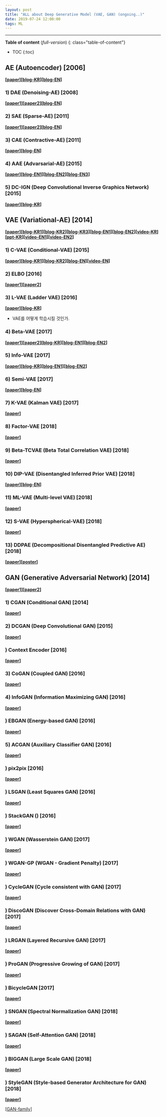 ```yaml
---
layout: post
title: "ALL about Deep Generative Model (VAE, GAN) (ongoing..)"
date: 2019-07-24 12:00:00
tags: ML
---
```


<!--more-->

---

**Table of content** (*full-version*)
{: class="table-of-content"}
* TOC
{:toc}

## AE (Autoencoder) [2006]
**[[paper](https://pdfs.semanticscholar.org/c50d/ca78e97e335d362d6b991ae0e1448914e9a3.pdf)][[blog-KR](https://booiljung.github.io/machine_learning_notes/auto_encoders.html)][[blog-EN](https://lilianweng.github.io/lil-log/2018/08/12/from-autoencoder-to-beta-vae.html)]**

### 1) DAE (Denoising-AE) [2008]
**[[paper1](http://www.cs.toronto.edu/~larocheh/publications/icml-2008-denoising-autoencoders.pdf)][[paper2](https://www.cs.toronto.edu/~hinton/absps/JMLRdropout.pdf)][[blog-EN](https://lilianweng.github.io/lil-log/2018/08/12/from-autoencoder-to-beta-vae.html)]**

### 2) SAE (Sparse-AE) [2011]
**[[paper1](https://web.stanford.edu/class/cs294a/sparseAutoencoder.pdf)][[paper2](https://arxiv.org/pdf/1312.5663.pdf)][[blog-EN](https://lilianweng.github.io/lil-log/2018/08/12/from-autoencoder-to-beta-vae.html)]**

### 3) CAE (Contractive-AE) [2011]
**[[paper](http://www.icml-2011.org/papers/455_icmlpaper.pdf)][[blog-EN](https://lilianweng.github.io/lil-log/2018/08/12/from-autoencoder-to-beta-vae.html)]**

### 4) AAE (Advarsarial-AE) [2015]
**[[paper](https://arxiv.org/pdf/1511.05644.pdf)][[blog-EN1](https://www.inference.vc/adversarial-autoencoders/)][[blog-EN2](https://hjweide.github.io/adversarial-autoencoders)][[blog-EN3](https://towardsdatascience.com/paper-summary-adversarial-autoencoders-f89bfa221e48)]**

### 5) DC-IGN (Deep Convolutional Inverse Graphics Network) [2015]
**[[paper](http://papers.nips.cc/paper/5851-deep-convolutional-inverse-graphics-network.pdf)][[blog-KR](https://lyusungwon.github.io/generative-models/2018/05/01/dcign.html)]**

## VAE (Variational-AE) [2014]
**[[paper](https://arxiv.org/pdf/1312.6114.pdf)][[blog-KR1](https://blog.naver.com/atelierjpro/220981354861)][[blog-KR2](https://blog.naver.com/ynca333/221315157737)][[blog-KR3](https://blog.naver.com/stykworld/221374794894)][[blog-EN1](https://www.quora.com/What-are-the-pros-and-cons-of-Generative-Adversarial-Networks-vs-Variational-Autoencoders)][[blog-EN2](https://lilianweng.github.io/lil-log/2018/08/12/from-autoencoder-to-beta-vae.html)][[video-KR](https://www.youtube.com/watch?v=KYA-GEhObIs&t=1522s)][[ppt-KR](https://mega.nz/#!tBo3zAKR!yE6tZ0g-GyUyizDf7uglDk2_ahP-zj5trVZSLW3GAjw)][[video-EN1](https://www.youtube.com/watch?v=9zKuYvjFFS8)][[video-EN2](https://www.youtube.com/watch?v=uaaqyVS9-rM)]**


### 1) C-VAE (Conditional-VAE) [2015]
**[[paper](http://papers.nips.cc/paper/5775-learning-structured-output-representation-using-deep-conditional-generative-models.pdf)][[blog-KR1](https://blog.naver.com/stykworld/221377790514)][[blog-KR2](https://ratsgo.github.io/generative%20model/2018/01/28/VAEs/)][[blog-EN](https://wiseodd.github.io/techblog/2016/12/17/conditional-vae/)][[video-EN](https://www.youtube.com/watch?v=7Tlk3Gql-Wg)]**


### 2) ELBO [2016]
**[[paper1](http://approximateinference.org/2016/accepted/HoffmanJohnson2016.pdf)][[paper2](https://arxiv.org/pdf/1711.00464.pdf)]**


### 3) L-VAE (Ladder VAE) [2016]
**[[paper](https://arxiv.org/pdf/1602.02282.pdf)][[blog-KR](https://m.blog.naver.com/PostView.nhn?blogId=hist0134&logNo=221048568154&proxyReferer=https%3A%2F%2Fwww.google.com%2F)]**

- VAE를 어떻게 학습시킬 것인가.


### 4) Beta-VAE [2017]
**[[paper1](https://pdfs.semanticscholar.org/a902/26c41b79f8b06007609f39f82757073641e2.pdf)][[paper2](https://arxiv.org/pdf/1804.03599.pdf)][[blog-KR](https://lyusungwon.github.io/generative-models/2018/05/03/ubvae.html)][[blog-EN1](https://lilianweng.github.io/lil-log/2018/08/12/from-autoencoder-to-beta-vae.html)][[blog-EN2](https://medium.com/uci-nlp/summary-beta-vae-learning-basic-visual-concepts-with-a-constrained-variational-framework-91ad843b49e8)]**

### 5) Info-VAE [2017] 
**[[paper](https://arxiv.org/pdf/1706.02262.pdf)][[blog-KR](https://shryu8902.github.io/_posts/2018-12-03-paper-infovae/)][[blog-EN1](https://towardsdatascience.com/disentanglement-with-variational-autoencoder-a-review-653a891b69bd)][[blog-EN2](https://ermongroup.github.io/blog/a-tutorial-on-mmd-variational-autoencoders/)]**

### 6) Semi-VAE [2017]
**[[paper](http://papers.nips.cc/paper/7174-learning-disentangled-representations-with-semi-supervised-deep-generative-models.pdf)][[blog-EN](http://bjlkeng.github.io/posts/semi-supervised-learning-with-variational-autoencoders/)]**

### 7) K-VAE (Kalman VAE) [2017]
**[[paper](http://papers.nips.cc/paper/6951-a-disentangled-recognition-and-nonlinear-dynamics-model-for-unsupervised-learning.pdf)]**

### 8) Factor-VAE [2018]
**[[paper](https://arxiv.org/pdf/1802.05983.pdf)]**


### 9) Beta-TCVAE (Beta Total Correlation VAE) [2018]
**[[paper](http://papers.nips.cc/paper/7527-isolating-sources-of-disentanglement-in-variational-autoencoders.pdf)]**


### 10) DIP-VAE (Disentangled Inferred Prior VAE) [2018]
**[[paper](https://arxiv.org/pdf/1711.00848.pdf)][[blog-EN](https://www.ibm.com/blogs/research/2018/05/disentanglement-deep-learning/)]**


### 11) ML-VAE (Multi-level VAE) [2018]
**[[paper](https://www.aaai.org/ocs/index.php/AAAI/AAAI18/paper/view/16521/15918)]**


### 12) S-VAE (Hyperspherical-VAE) [2018]
**[[paper](https://arxiv.org/pdf/1804.00891.pdf)]**

### 13) DDPAE (Decompositional Disentangled Predictive AE) [2018]
**[[paper](http://papers.nips.cc/paper/7333-learning-to-decompose-and-disentangle-representations-for-video-prediction.pdf)][[poster](https://jthsieh.github.io/files/publications/NIPS18_Poster.pdf)]**


## GAN (Generative Adversarial Network) [2014]
**[[paper1](https://arxiv.org/pdf/1406.2661.pdf)][[paper2]()]**

### 1) CGAN (Conditional GAN) [2014]
**[[paper](https://arxiv.org/pdf/1411.1784.pdf)]**

### 2) DCGAN (Deep Convolutional GAN) [2015]
**[[paper](https://arxiv.org/pdf/1511.06434.pdf)]**

### ) Context Encoder [2016]
**[[paper](https://arxiv.org/pdf/1604.07379.pdf)]**

### 3) CoGAN (Coupled GAN) [2016]
**[[paper](https://arxiv.org/pdf/1606.07536v2.pdf)]**

### 4) InfoGAN (Information Maximizing GAN) [2016]
**[[paper](https://arxiv.org/pdf/1606.03657.pdf)]**


### ) EBGAN (Energy-based GAN) [2016]
**[[paper](https://arxiv.org/pdf/1609.03126v4.pdf)]**

### 5) ACGAN (Auxiliary Classifier GAN) [2016]
**[[paper](https://arxiv.org/pdf/1610.09585.pdf)]**

### ) pix2pix [2016]
**[[paper](https://arxiv.org/pdf/1611.07004.pdf)]**

### ) LSGAN (Least Squares GAN) [2016]
**[[paper](https://arxiv.org/pdf/1611.04076v3.pdf)]**

### ) StackGAN () [2016]
**[[paper](https://arxiv.org/pdf/1612.03242.pdf)]**

### ) WGAN (Wasserstein GAN) [2017]
**[[paper](https://arxiv.org/pdf/1701.07875.pdf)]**

### ) WGAN-GP (WGAN - Gradient Penalty) [2017]
**[[paper](https://arxiv.org/pdf/1704.00028.pdf)]**

### ) CycleGAN (Cycle consistent with GAN) [2017]
**[[paper](https://arxiv.org/pdf/1703.10593.pdf)]**

### ) DiscoGAN (Discover Cross-Domain Relations with GAN) [2017]
**[[paper](https://arxiv.org/pdf/1703.05192v2.pdf)]**

### ) LRGAN (Layered Recursive GAN) [2017]
**[[paper](https://arxiv.org/pdf/1703.01560v3.pdf)]**

### ) ProGAN (Progressive Growing of GAN) [2017]
**[[paper](https://arxiv.org/pdf/1710.10196.pdf)]**

### ) BicycleGAN [2017]
**[[paper](https://arxiv.org/pdf/1711.11586.pdf)]**

### ) SNGAN (Spectral Normalization GAN) [2018]
**[[paper](https://arxiv.org/pdf/1802.05957.pdf)]**

### ) SAGAN (Self-Attention GAN) [2018]
**[[paper](https://arxiv.org/pdf/1805.08318.pdf)]**

### ) BIGGAN (Large Scale GAN) [2018]
**[[paper](https://arxiv.org/pdf/1809.11096.pdf)]**

### ) StyleGAN (Style-based Generator Architecture for GAN) [2018]
**[[paper](https://arxiv.org/pdf/1812.04948.pdf)]**



[[GAN-family](https://github.com/hindupuravinash/the-gan-zoo)]


